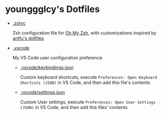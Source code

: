 # younggglcy's Dotfiles

- [.zshrc](./.zshrc)

  Zsh configuration file for [Oh My Zsh](https://ohmyz.sh/), with customizations inspired by [antfu's dotfiles](https://github.com/antfu/dotfiles)

- [.vscode](./.vscode)

  My VS Code user configuration preference

  - [.vscode/keybindings.json](./.vscode/keybindings.json)

    Custom keyboard shortcuts, execute `Preferences: Open Keyboard Shortcuts (JSON)` in VS Code, and then add this file's contents
  - [.vscode/settings.json](./.vscode/settings.json)
  
    Custom User settings, execute `Preferences: Open User Settings (JSON)` in VS Code, and then add this files' contents
